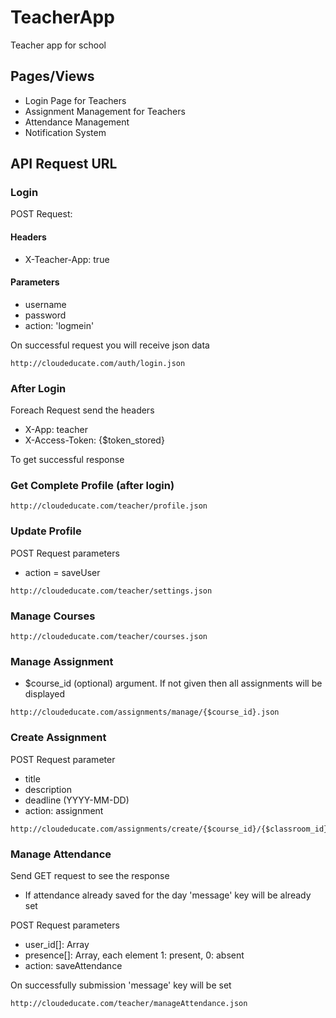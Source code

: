 # TeacherApp
Teacher app for school

## Pages/Views ##
- Login Page for Teachers
- Assignment Management for Teachers
- Attendance Management
- Notification System
 
## API Request URL ##
### Login ###
POST Request: 

#### Headers ####
- X-Teacher-App: true

#### Parameters ####
- username
- password
- action: 'logmein'

On successful request you will receive json data 
```
http://cloudeducate.com/auth/login.json
```

### After Login ###
Foreach Request send the headers
- X-App: teacher
- X-Access-Token: {$token_stored}

To get successful response 

### Get Complete Profile (after login) ###
```
http://cloudeducate.com/teacher/profile.json
```

### Update Profile ###
POST Request parameters
- action = saveUser
```
http://cloudeducate.com/teacher/settings.json
```

### Manage Courses ###
```
http://cloudeducate.com/teacher/courses.json
```

### Manage Assignment ###
- $course_id (optional) argument. If not given then all assignments will be displayed
```
http://cloudeducate.com/assignments/manage/{$course_id}.json
```

### Create Assignment ###
POST Request parameter
- title
- description
- deadline (YYYY-MM-DD)
- action: assignment
```
http://cloudeducate.com/assignments/create/{$course_id}/{$classroom_id}.json
```

### Manage Attendance ###
Send GET request to see the response
- If attendance already saved for the day 'message' key will be already set

POST Request parameters
- user_id[]: Array
- presence[]: Array, each element 1: present, 0: absent
- action: saveAttendance

On successfully submission 'message' key will be set
```
http://cloudeducate.com/teacher/manageAttendance.json
```
